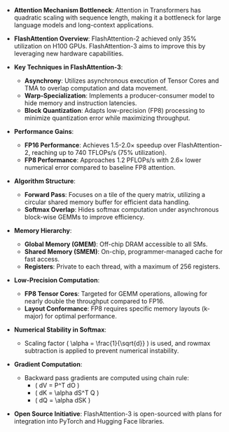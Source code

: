 - **Attention Mechanism Bottleneck**: Attention in Transformers has quadratic scaling with sequence length, making it a bottleneck for large language models and long-context applications.

- **FlashAttention Overview**: FlashAttention-2 achieved only 35% utilization on H100 GPUs. FlashAttention-3 aims to improve this by leveraging new hardware capabilities.

- **Key Techniques in FlashAttention-3**:
  - **Asynchrony**: Utilizes asynchronous execution of Tensor Cores and TMA to overlap computation and data movement.
  - **Warp-Specialization**: Implements a producer-consumer model to hide memory and instruction latencies.
  - **Block Quantization**: Adapts low-precision (FP8) processing to minimize quantization error while maximizing throughput.

- **Performance Gains**:
  - **FP16 Performance**: Achieves 1.5-2.0× speedup over FlashAttention-2, reaching up to 740 TFLOPs/s (75% utilization).
  - **FP8 Performance**: Approaches 1.2 PFLOPs/s with 2.6× lower numerical error compared to baseline FP8 attention.

- **Algorithm Structure**:
  - **Forward Pass**: Focuses on a tile of the query matrix, utilizing a circular shared memory buffer for efficient data handling.
  - **Softmax Overlap**: Hides softmax computation under asynchronous block-wise GEMMs to improve efficiency.

- **Memory Hierarchy**:
  - **Global Memory (GMEM)**: Off-chip DRAM accessible to all SMs.
  - **Shared Memory (SMEM)**: On-chip, programmer-managed cache for fast access.
  - **Registers**: Private to each thread, with a maximum of 256 registers.

- **Low-Precision Computation**:
  - **FP8 Tensor Cores**: Targeted for GEMM operations, allowing for nearly double the throughput compared to FP16.
  - **Layout Conformance**: FP8 requires specific memory layouts (k-major) for optimal performance.

- **Numerical Stability in Softmax**: 
  - Scaling factor \( \alpha = \frac{1}{\sqrt{d}} \) is used, and rowmax subtraction is applied to prevent numerical instability.

- **Gradient Computation**:
  - Backward pass gradients are computed using chain rule:
    - \( dV = P^T dO \)
    - \( dK = \alpha dS^T Q \)
    - \( dQ = \alpha dSK \)

- **Open Source Initiative**: FlashAttention-3 is open-sourced with plans for integration into PyTorch and Hugging Face libraries.